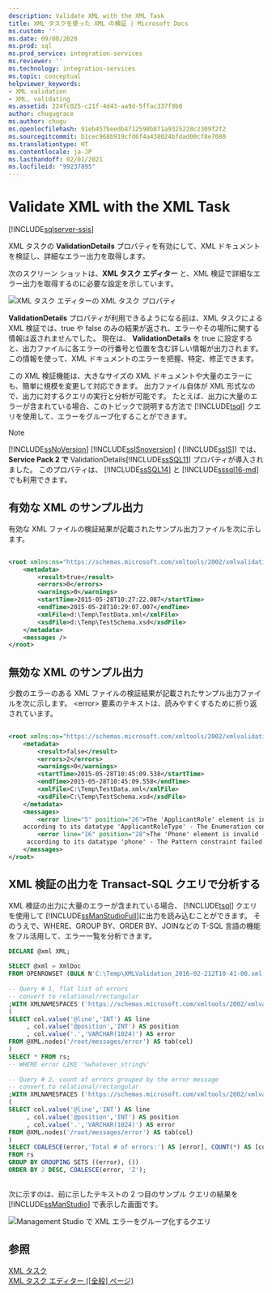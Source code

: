 ```yaml
---
description: Validate XML with the XML Task
title: XML タスクを使った XML の検証 | Microsoft Docs
ms.custom: ''
ms.date: 09/08/2020
ms.prod: sql
ms.prod_service: integration-services
ms.reviewer: ''
ms.technology: integration-services
ms.topic: conceptual
helpviewer_keywords:
- XML validation
- XML, validating
ms.assetid: 224fc025-c21f-4d43-aa9d-5ffac337f9b0
author: chugugrace
ms.author: chugu
ms.openlocfilehash: 91eb457beedb4712598b871a9325228c2309f2f2
ms.sourcegitcommit: b1cec968b919cfd6f4a438024bfdad00cf8e7080
ms.translationtype: HT
ms.contentlocale: ja-JP
ms.lasthandoff: 02/01/2021
ms.locfileid: "99237895"
---
```

# <a name="validate-xml-with-the-xml-task"></a>Validate XML with the XML Task

[!INCLUDE[sqlserver-ssis](../../includes/applies-to-version/sqlserver-ssis.md)]


  XML タスクの **ValidationDetails** プロパティを有効にして、XML ドキュメントを検証し、詳細なエラー出力を取得します。  
  
 次のスクリーン ショットは、**XML タスク エディター** と、XML 検証で詳細なエラー出力を取得するのに必要な設定を示しています。  
  
 ![XML タスク エディターの XML タスク プロパティ](../../integration-services/control-flow/media/xmltaskproperties.jpg "XML タスク エディターの XML タスク プロパティ")  
  
 **ValidationDetails** プロパティが利用できるようになる前は、XML タスクによる XML 検証では、true や false のみの結果が返され、エラーやその場所に関する情報は返されませんでした。 現在は、 **ValidationDetails** を true に設定すると、出力ファイルに各エラーの行番号と位置を含む詳しい情報が出力されます。 この情報を使って、XML ドキュメントのエラーを把握、特定、修正できます。  
  
 この XML 検証機能は、大きなサイズの XML ドキュメントや大量のエラーにも、簡単に規模を変更して対応できます。 出力ファイル自体が XML 形式なので、出力に対するクエリの実行と分析が可能です。 たとえば、出力に大量のエラーが含まれている場合、このトピックで説明する方法で [!INCLUDE[tsql](../../includes/tsql-md.md)] クエリを使用して、エラーをグループ化することができます。  
  
> [!NOTE]
>  [!INCLUDE[ssNoVersion](../../includes/ssnoversion-md.md)] [!INCLUDE[ssISnoversion](../../includes/ssisnoversion-md.md)] ( [!INCLUDE[ssIS](../../includes/ssis-md.md)]) では、**Service Pack 2 で** ValidationDetails[!INCLUDE[ssSQL11](../../includes/sssql11-md.md)] プロパティが導入されました。 このプロパティは、 [!INCLUDE[ssSQL14](../../includes/sssql14-md.md)] と [!INCLUDE[sssql16-md](../../includes/sssql16-md.md)]でも利用できます。  
  
## <a name="sample-output-for-xml-thats-valid"></a>有効な XML のサンプル出力  
 有効な XML ファイルの検証結果が記載されたサンプル出力ファイルを次に示します。  
  
```xml  
  
<root xmlns:ns="https://schemas.microsoft.com/xmltools/2002/xmlvalidation">  
    <metadata>  
        <result>true</result>  
        <errors>0</errors>  
        <warnings>0</warnings>  
        <startTime>2015-05-28T10:27:22.087</startTime>  
        <endTime>2015-05-28T10:29:07.007</endTime>  
        <xmlFile>d:\Temp\TestData.xml</xmlFile>  
        <xsdFile>d:\Temp\TestSchema.xsd</xsdFile>  
    </metadata>  
    <messages />  
</root>  
```  
  
## <a name="sample-output-for-xml-thats-not-valid"></a>無効な XML のサンプル出力  
 少数のエラーのある XML ファイルの検証結果が記載されたサンプル出力ファイルを次に示します。 \<error> 要素のテキストは、読みやすくするために折り返されています。  
  
```xml  
  
<root xmlns:ns="https://schemas.microsoft.com/xmltools/2002/xmlvalidation">  
    <metadata>  
        <result>false</result>  
        <errors>2</errors>  
        <warnings>0</warnings>  
        <startTime>2015-05-28T10:45:09.538</startTime>  
        <endTime>2015-05-28T10:45:09.558</endTime>  
        <xmlFile>C:\Temp\TestData.xml</xmlFile>  
        <xsdFile>C:\Temp\TestSchema.xsd</xsdFile>  
    </metadata>  
    <messages>  
        <error line="5" position="26">The 'ApplicantRole' element is invalid - The value 'wer3' is invalid  
    according to its datatype 'ApplicantRoleType' - The Enumeration constraint failed.</error>  
        <error line="16" position="28">The 'Phone' element is invalid - The value 'we3056666666' is invalid  
     according to its datatype 'phone' - The Pattern constraint failed.</error>  
    </messages>  
</root>  
```  
  
## <a name="analyze-xml-validation-output-with-a-transact-sql-query"></a>XML 検証の出力を Transact-SQL クエリで分析する  
 XML 検証の出力に大量のエラーが含まれている場合、 [!INCLUDE[tsql](../../includes/tsql-md.md)] クエリを使用して [!INCLUDE[ssManStudioFull](../../includes/ssmanstudiofull-md.md)]に出力を読み込むことができます。 そのうえで、WHERE、GROUP BY、ORDER BY、JOINなどの T-SQL 言語の機能をフル活用して、エラー一覧を分析できます。  
  
```sql  
DECLARE @xml XML;  
  
SELECT @xml = XmlDoc     
FROM OPENROWSET (BULK N'C:\Temp\XMLValidation_2016-02-212T10-41-00.xml', SINGLE_BLOB) AS Tab(XmlDoc);  
  
-- Query # 1, flat list of errors  
-- convert to relational/rectangular  
;WITH XMLNAMESPACES ('https://schemas.microsoft.com/xmltools/2002/xmlvalidation' AS ns), rs AS  
(  
SELECT col.value('@line','INT') AS line  
     , col.value('@position','INT') AS position  
     , col.value('.','VARCHAR(1024)') AS error  
FROM @XML.nodes('/root/messages/error') AS tab(col)  
)  
SELECT * FROM rs;  
-- WHERE error LIKE '%whatever_string%'  
  
-- Query # 2, count of errors grouped by the error message  
-- convert to relational/rectangular  
;WITH XMLNAMESPACES ('https://schemas.microsoft.com/xmltools/2002/xmlvalidation' AS ns), rs AS  
(  
SELECT col.value('@line','INT') AS line  
     , col.value('@position','INT') AS position  
     , col.value('.','VARCHAR(1024)') AS error  
FROM @XML.nodes('/root/messages/error') AS tab(col)  
)  
SELECT COALESCE(error,'Total # of errors:') AS [error], COUNT(*) AS [counter]  
FROM rs  
GROUP BY GROUPING SETS ((error), ())  
ORDER BY 2 DESC, COALESCE(error, 'Z');  
  
```  
  
 次に示すのは、前に示したテキストの 2 つ目のサンプル クエリの結果を [!INCLUDE[ssManStudio](../../includes/ssmanstudio-md.md)] で表示した画面です。  
  
 ![Management Studio で XML エラーをグループ化するクエリ](../../integration-services/control-flow/media/query-for-xml-errors.png "Management Studio で XML エラーをグループ化するクエリ")  
  
## <a name="see-also"></a>参照  
 [XML タスク](../../integration-services/control-flow/xml-task.md)   
 [XML タスク エディター ([全般] ページ)](./xml-task.md)  
  
